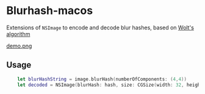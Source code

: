 # Blurhash-macos

Extensions of `NSImage` to encode and decode blur hashes, based on [Wolt's algorithm](https://github.com/woltapp/blurhas)

[demo.png](demo)

## Usage


```swift
    let blurHashString = image.blurHash(numberOfComponents: (4,4))
    let decoded = NSImage(blurHash: hash, size: CGSize(width: 32, height: 32)) // use small size and scale up in UI for performance
```
